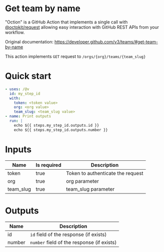 # Get team by name

"Oction" is a GitHub Action that implements a single call with 
[@octokit/request](https://www.npmjs.com/package/@octokit/request)
allowing easy interaction with GitHub REST APIs from your workflow.

Original documentation: https://developer.github.com/v3/teams/#get-team-by-name

This action implements `GET` request to `/orgs/{org}/teams/{team_slug}`


# Quick start

```yaml
- uses: /@v
  id: my_step_id
  with:
    token: <token value>
    org: <org value>
    team_slug: <team_slug value>
- name: Print outputs
  run: |
    echo ${{ steps.my_step_id.outputs.id }}
    echo ${{ steps.my_step_id.outputs.number }}
```


# Inputs

| Name | Is required | Description |
|---|---|---|
|token|true|Token to authenticate the request
|org|true|org parameter
|team_slug|true|team_slug parameter

# Outputs

| Name | Description |
|---|---|
|id|`id` field of the response (if exists)|
|number|`number` field of the response (if exists)|

